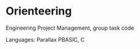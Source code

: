 Orienteering
============

Engineering Project Management, group task code

Languages: Parallax PBASIC, C


